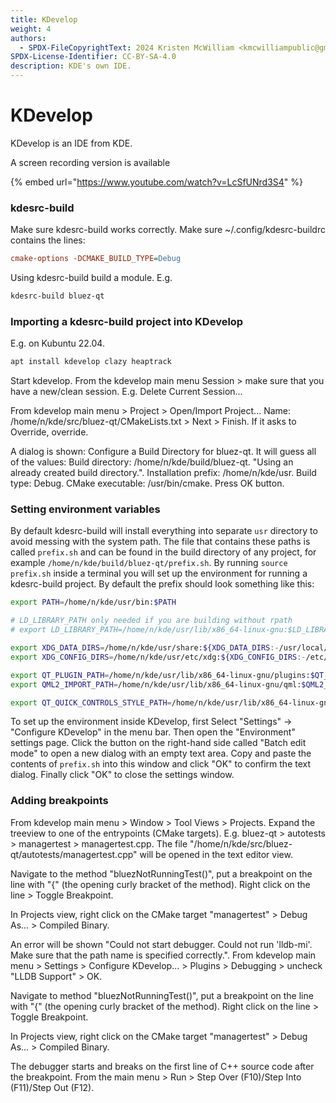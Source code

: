 ```yaml
---
title: KDevelop
weight: 4
authors:
  - SPDX-FileCopyrightText: 2024 Kristen McWilliam <kmcwilliampublic@gmail.com>
SPDX-License-Identifier: CC-BY-SA-4.0
description: KDE's own IDE.
---
```


# KDevelop

KDevelop is an IDE from KDE.

A screen recording version is available

{% embed url="https://www.youtube.com/watch?v=LcSfUNrd3S4" %}

### kdesrc-build

Make sure kdesrc-build works correctly. Make sure \~/.config/kdesrc-buildrc contains the lines:

```ini
cmake-options -DCMAKE_BUILD_TYPE=Debug
```

Using kdesrc-build build a module. E.g.

```bash
kdesrc-build bluez-qt
```

### Importing a kdesrc-build project into KDevelop

E.g. on Kubuntu 22.04.

```bash
apt install kdevelop clazy heaptrack
```

Start kdevelop. From the kdevelop main menu Session > make sure that you have a new/clean session. E.g. Delete Current Session...

From kdevelop main menu > Project > Open/Import Project... Name: /home/n/kde/src/bluez-qt/CMakeLists.txt > Next > Finish. If it asks to Override, override.

A dialog is shown: Configure a Build Directory for bluez-qt. It will guess all of the values: Build directory: /home/n/kde/build/bluez-qt. "Using an already created build directory.". Installation prefix: /home/n/kde/usr. Build type: Debug. CMake executable: /usr/bin/cmake. Press OK button.

### Setting environment variables

By default kdesrc-build will install everything into separate `usr` directory to avoid messing with the system path. The file that contains these paths is called `prefix.sh` and can be found in the build directory of any project, for example `/home/n/kde/build/bluez-qt/prefix.sh`. By running `source prefix.sh` inside a terminal you will set up the environment for running a kdesrc-build project. By default the prefix should look something like this:

```bash
export PATH=/home/n/kde/usr/bin:$PATH

# LD_LIBRARY_PATH only needed if you are building without rpath
# export LD_LIBRARY_PATH=/home/n/kde/usr/lib/x86_64-linux-gnu:$LD_LIBRARY_PATH

export XDG_DATA_DIRS=/home/n/kde/usr/share:${XDG_DATA_DIRS:-/usr/local/share/:/usr/share/}
export XDG_CONFIG_DIRS=/home/n/kde/usr/etc/xdg:${XDG_CONFIG_DIRS:-/etc/xdg}

export QT_PLUGIN_PATH=/home/n/kde/usr/lib/x86_64-linux-gnu/plugins:$QT_PLUGIN_PATH
export QML2_IMPORT_PATH=/home/n/kde/usr/lib/x86_64-linux-gnu/qml:$QML2_IMPORT_PATH

export QT_QUICK_CONTROLS_STYLE_PATH=/home/n/kde/usr/lib/x86_64-linux-gnu/qml/QtQuick/Controls.2/:$QT_QUICK_CONTROLS_STYLE_PATH
```

To set up the environment inside KDevelop, first Select "Settings" -> "Configure KDevelop" in the menu bar. Then open the "Environment" settings page. Click the button on the right-hand side called "Batch edit mode" to open a new dialog with an empty text area. Copy and paste the contents of `prefix.sh` into this window and click "OK" to confirm the text dialog. Finally click "OK" to close the settings window.

### Adding breakpoints

From kdevelop main menu > Window > Tool Views > Projects. Expand the treeview to one of the entrypoints (CMake targets). E.g. bluez-qt > autotests > managertest > managertest.cpp. The file "/home/n/kde/src/bluez-qt/autotests/managertest.cpp" will be opened in the text editor view.

Navigate to the method "bluezNotRunningTest()", put a breakpoint on the line with "{" (the opening curly bracket of the method). Right click on the line > Toggle Breakpoint.

In Projects view, right click on the CMake target "managertest" > Debug As... > Compiled Binary.

An error will be shown "Could not start debugger. Could not run 'lldb-mi'. Make sure that the path name is specified correctly.". From kdevelop main menu > Settings > Configure KDevelop... > Plugins > Debugging > uncheck "LLDB Support" > OK.

Navigate to method "bluezNotRunningTest()", put a breakpoint on the line with "{" (the opening curly bracket of the method). Right click on the line > Toggle Breakpoint.

In Projects view, right click on the CMake target "managertest" > Debug As... > Compiled Binary.

The debugger starts and breaks on the first line of C++ source code after the breakpoint. From the main menu > Run > Step Over (F10)/Step Into (F11)/Step Out (F12).
